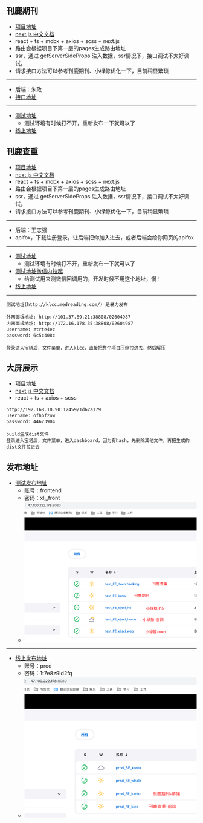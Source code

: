 ## 刊鹿期刊
* [项目地址](https://codeup.aliyun.com/636f5380801ae2503bb98ddd/lifana/kanlu-pc-ssr)
* [next.js 中文文档](https://www.nextjs.cn/)
* react + ts + mobx + axios + scss + next.js
* 路由会根据项目下第一层的pages生成路由地址
* ssr，通过 getServerSideProps 注入数据，ssr情况下，接口调试不太好调试。
* 请求接口方法可以参考刊鹿期刊、小绿鲸优化一下，目前稍显繁琐
---
* 后端：朱政
* [接口地址](http://47.100.222.178:8085/doc.html#/home)
---
* [测试地址](http://47.100.222.178:3000/) 
  * 测试环境有时候打不开，重新发布一下就可以了
* [线上地址](https://www.klxksci.com/)

## 刊鹿查重
* [项目地址](https://codeup.aliyun.com/636f5380801ae2503bb98ddd/lifana/klcc-web)
* [next.js 中文文档](https://www.nextjs.cn/)
* react + ts + mobx + axios + scss + next.js
* 路由会根据项目下第一层的pages生成路由地址
* ssr，通过 getServerSideProps 注入数据，ssr情况下，接口调试不太好调试。
* 请求接口方法可以参考刊鹿期刊、小绿鲸优化一下，目前稍显繁琐
---
* 后端：王志强
* apifox，下载注册登录，让后端把你加入进去，或者后端会给你网页的apifox
---
* [测试地址](http://47.100.222.178:4000/)
  * 测试环境有时候打不开，重新发布一下就可以了
* [测试地址微信内拉起](http://klcc.medreading.com/)
  * 给测试用来测微信回调用的，开发时候不用这个地址，慢！
* [线上地址](https://www.deerchecking.com/)
---
```
测试地址(http://klcc.medreading.com/) 是暴力发布

外网面板地址: http://101.37.89.21:38808/02604987  
内网面板地址: http://172.16.178.35:38808/02604987  
username: ztrte4ez  
password: 6c5c408c  

登录进入宝塔后，文件菜单，进入klcc，直接把整个项目压缩拉进去，然后解压
```

## 大屏展示
* [项目地址](https://codeup.aliyun.com/636f5380801ae2503bb98ddd/lifana/dashboard)
* [next.js 中文文档](https://www.nextjs.cn/)
* react + ts + axios + scss
```
http://192.168.10.90:12459/1d62a179
username: ofhbfzuw
password: 44623904

build生成dist文件
登录进入宝塔后，文件菜单，进入dashboard，因为有hash，先删除其他文件，再把生成的dist文件拉进去
```

## 发布地址
* [测试发布地址](http://47.100.222.178:8080/)
  * 账号：frontend
  * 密码：xlj_front
  * ![图示](./images/测试发布地址.png)
-------
* [线上发布地址](http://47.100.222.178:8080/)
  * 账号：prod
  * 密码：1t7e8z9Id2fq
  * ![图示](./images/线上发布地址.png)

